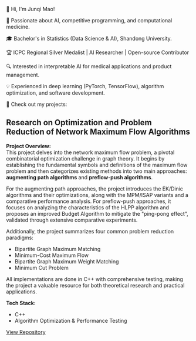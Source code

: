👋 Hi, I'm Junqi Mao!

🚀 Passionate about AI, competitive programming, and computational medicine.

🎓 Bachelor's in Statistics (Data Science & AI), Shandong University.

🏆 ICPC Regional Silver Medalist | AI Researcher | Open-source Contributor

🔍 Interested in interpretable AI for medical applications and product management.

💡 Experienced in deep learning (PyTorch, TensorFlow), algorithm optimization, and software development.

📂 Check out my projects: 

## Research on Optimization and Problem Reduction of Network Maximum Flow Algorithms

**Project Overview:**  
This project delves into the network maximum flow problem, a pivotal combinatorial optimization challenge in graph theory. It begins by establishing the fundamental symbols and definitions of the maximum flow problem and then categorizes existing methods into two main approaches: **augmenting path algorithms** and **preflow-push algorithms**.

For the augmenting path approaches, the project introduces the EK/Dinic algorithms and their optimizations, along with the MPM/ISAP variants and a comparative performance analysis. For preflow-push approaches, it focuses on analyzing the characteristics of the HLPP algorithm and proposes an improved Budget Algorithm to mitigate the "ping-pong effect", validated through extensive comparative experiments.

Additionally, the project summarizes four common problem reduction paradigms:
- Bipartite Graph Maximum Matching
- Minimum-Cost Maximum Flow
- Bipartite Graph Maximum Weight Matching
- Minimum Cut Problem

All implementations are done in C++ with comprehensive testing, making the project a valuable resource for both theoretical research and practical applications.

**Tech Stack:**
- C++  
- Algorithm Optimization & Performance Testing

[View Repository](https://github.com/SAA0817/Optimizing-Network-Maximum-Flow-Algorithms-and-Problem-Reduction)
